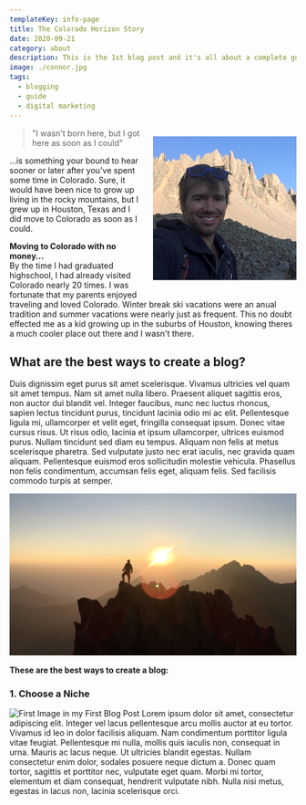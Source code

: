 ```yaml
---
templateKey: info-page
title: The Colorado Horizon Story
date: 2020-09-21
category: about
description: This is the 1st blog post and it's all about a complete guide to blogging
image: ./connor.jpg
tags:
  - blogging
  - guide
  - digital marketing
---
```



<div style="max-width:50%;float:right;width:100%;padding-left:20px">

![First Image in my First Blog Post](./connor.jpg)

</div>

<blockquote>"I wasn't born here, but I got here as soon as I could"</blockquote>

...is something your bound to hear sooner or later after you've spent some time in Colorado. Sure, it would have been nice to grow up living in the rocky mountains, but I grew up in Houston, Texas and I did move to Colorado as soon as I could.

<b>Moving to Colorado with no money...</b><br/>
By the time I had graduated highschool, I had already visited Colorado nearly 20 times. I was fortunate that my parents enjoyed traveling and loved Colorado. Winter break ski vacations were an anual tradition and summer vacations were nearly just as frequent. This no doubt effected me as a kid growing up in the suburbs of Houston, knowing theres a much cooler place out there and I wasn't there.

## What are the best ways to create a blog?
Duis dignissim eget purus sit amet scelerisque. Vivamus ultricies vel quam sit amet tempus. Nam sit amet nulla libero. Praesent aliquet sagittis eros, non auctor dui blandit vel. Integer faucibus, nunc nec luctus rhoncus, sapien lectus tincidunt purus, tincidunt lacinia odio mi ac elit. Pellentesque ligula mi, ullamcorper et velit eget, fringilla consequat ipsum. Donec vitae cursus risus. Ut risus odio, lacinia et ipsum ullamcorper, ultrices euismod purus. Nullam tincidunt sed diam eu tempus. Aliquam non felis at metus scelerisque pharetra. Sed vulputate justo nec erat iaculis, nec gravida quam aliquam. Pellentesque euismod eros sollicitudin molestie vehicula. Phasellus non felis condimentum, accumsan felis eget, aliquam felis. Sed facilisis commodo turpis at semper.

![First Image in my First Blog Post](./el-diante-summit-sunrise.jpg)

**These are the best ways to create a blog:**

### 1. Choose a Niche
![First Image in my First Blog Post](./post-1-img-1.jpg)
Lorem ipsum dolor sit amet, consectetur adipiscing elit. Integer vel lacus pellentesque arcu mollis auctor at eu tortor. Vivamus id leo in dolor facilisis aliquam. Nam condimentum porttitor ligula vitae feugiat. Pellentesque mi nulla, mollis quis iaculis non, consequat in urna. Mauris ac lacus neque. Ut ultricies blandit egestas. Nullam consectetur enim dolor, sodales posuere neque dictum a. Donec quam tortor, sagittis et porttitor nec, vulputate eget quam. Morbi mi tortor, elementum et diam consequat, hendrerit vulputate nibh. Nulla nisi metus, egestas in lacus non, lacinia scelerisque orci.


